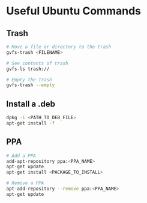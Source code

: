 # Useful Ubuntu Commands

## Trash
```bash
# Move a file or directory to the trash
gvfs-trash <FILENAME>

# See contents of trash
gvfs-ls trash://

# Empty the Trash
gvfs-trash --empty
```

## Install a .deb
```bash
dpkg -i <PATH_TO_DEB_FILE>
apt-get install -f
```

## PPA
```bash
# Add a PPA
add-apt-repository ppa:<PPA_NAME>
apt-get update
apt-get install <PACKAGE_TO_INSTALL>

# Remove a PPA
apt-add-repository --remove ppa:<PPA_NAME>
apt-get update
```

